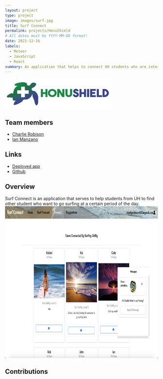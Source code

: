 ```yaml
---
layout: project
type: project
image: images/surf.jpg
title: Surf Connect
permalink: projects/HonuShield
# All dates must be YYYY-MM-DD format!
date: 2021-12-16
labels:
  - Meteor
  - JavaScript
  - React
summary: An application that helps to connect UH students who are interested in surfing.
---
```

                           
<img class="" src="../images/FULL_LOGO.png" width="350" height="100">

## Team members
- [Charlie Robison](https://charlie-robison.github.io/)
- [Ian Manzano](https://ianbm.github.io/) 

## Links
- [Deployed app](https://surf-connect.xyz)
- [Github](https://github.com/surf-connect)

## Overview
Surf Connect is an application that serves to help students from UH to find other student who want to go surfing at a certain period of the day.
<img class="right float" src="../images/final-connect-page-pic.png" width="700" height="500">

## Contributions




